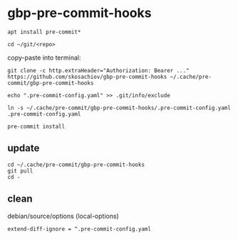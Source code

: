 # gbp-pre-commit-hooks

```
apt install pre-commit*

cd ~/git/<repo>
```

copy-paste into terminal:

```
git clone -c http.extraHeader="Authorization: Bearer ..." https://github.com/skosachiov/gbp-pre-commit-hooks ~/.cache/pre-commit/gbp-pre-commit-hooks

echo ".pre-commit-config.yaml" >> .git/info/exclude

ln -s ~/.cache/pre-commit/gbp-pre-commit-hooks/.pre-commit-config.yaml .pre-commit-config.yaml

pre-commit install

```

## update

```
cd ~/.cache/pre-commit/gbp-pre-commit-hooks
git pull
cd -
```


## clean

debian/source/options (local-options)

`extend-diff-ignore = ^.pre-commit-config.yaml`